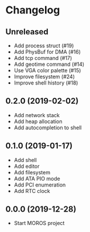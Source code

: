 # Changelog

## Unreleased
- Add process struct (#19)
- Add PhysBuf for DMA (#16)
- Add tcp command (#17)
- Add geotime command (#14)
- Use VGA color palette (#15)
- Improve filesystem (#24)
- Improve shell history (#18)

## 0.2.0 (2019-02-02)
- Add network stack
- Add heap allocation
- Add autocompletion to shell

## 0.1.0 (2019-01-17)
- Add shell
- Add editor
- Add filesystem
- Add ATA PIO mode
- Add PCI enumeration
- Add RTC clock

## 0.0.0 (2019-12-28)
- Start MOROS project
